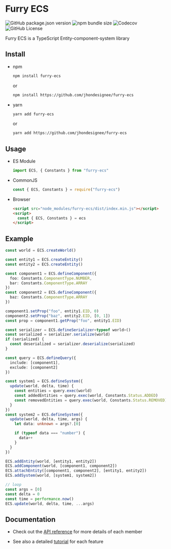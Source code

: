 # Furry ECS

![GitHub package.json version](https://img.shields.io/github/package-json/v/jhondesignee/furry-ecs)
![npm bundle size](https://img.shields.io/bundlephobia/minzip/furry-ecs)
![Codecov](https://img.shields.io/codecov/c/github/jhondesignee/furry-ecs)
![GitHub License](https://img.shields.io/github/license/jhondesignee/furry-ecs)

Furry ECS is a TypeScript Entity-component-system library

## Install

- npm

  ```bash
  npm install furry-ecs
  ```

  or

  ```bash
  npm install https://github.com/jhondesignee/furry-ecs
  ```

- yarn

  ```bash
  yarn add furry-ecs
  ```

  or

  ```bash
  yarn add https://github.com/jhondesignee/furry-ecs
  ```

## Usage

- ES Module

  ```typescript
  import ECS, { Constants } from "furry-ecs"
  ```

- CommonJS

  ```javascript
  const { ECS, Constants } = require("furry-ecs")
  ```

- Browser

  ```html
  <script src="node_modules/furry-ecs/dist/index.min.js"></script>
  <script>
    const { ECS, Constants } = ecs
  </script>
  ```

## Example

```typescript
const world = ECS.createWorld()

const entity1 = ECS.createEntity()
const entity2 = ECS.createEntity()

const component1 = ECS.defineComponent({
  foo: Constants.ComponentType.NUMBER,
  bar: Constants.ComponentType.ARRAY
})
const component2 = ECS.defineComponent({
  baz: Constants.ComponentType.ARRAY
})

component1.setProp("foo", entity1.EID, 0)
component2.setProp("baz", entity2.EID, [0, 1])
const prop = component1.getProp("foo", entity1.EID)

const serializer = ECS.defineSerializer<typeof world>()
const serialized = serializer.serialize(world)
if (serialized) {
  const deserialized = serializer.deserialize(serialized)
}

const query = ECS.defineQuery({
  include: [component1],
  exclude: [component2]
})

const system1 = ECS.defineSystem({
  update(world, delta, time) {
    const entities = query.exec(world)
    const addedEntities = query.exec(world, Constants.Status.ADDED)
    const removedEntities = query.exec(world, Constants.Status.REMOVED)
  }
})
const system2 = ECS.defineSystem({
  update(world, delta, time, args) {
    let data: unknown = args?.[0]

    if (typeof data === "number") {
      data++
    }
  }
})

ECS.addEntity(world, [entity1, entity2])
ECS.addComponent(world, [component1, component2])
ECS.attachEntity([component1, component2], [entity1, entity2])
ECS.addSystem(world, [system1, system2])

// loop
const args = [0]
const delta = 0
const time = performance.now()
ECS.update(world, delta, time, ...args)
```

## Documentation

- Check out the [API reference](docs/api.md) for more details of each member

- See also a detailed [tutorial](docs/tutorial.md) for each feature
